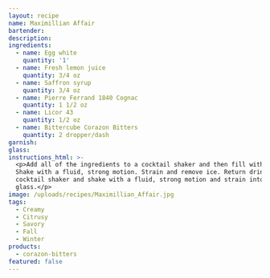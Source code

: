 ```yaml
---
layout: recipe
name: Maximillian Affair
bartender:
description:
ingredients:
  - name: Egg white
    quantity: '1'
  - name: Fresh lemon juice
    quantity: 3/4 oz
  - name: Saffron syrup
    quantity: 3/4 oz
  - name: Pierre Ferrand 1840 Cognac
    quantity: 1 1/2 oz
  - name: Licor 43
    quantity: 1/2 oz
  - name: Bittercube Corazon Bitters
    quantity: 2 dropper/dash
garnish:
glass:
instructions_html: >-
  <p>Add all of the ingredients to a cocktail shaker and then fill with ice.
  Shake with a fluid, strong motion. Strain and remove ice. Return drink to
  cocktail shaker and shake with a fluid, strong motion and strain into cocktail
  glass.</p>
image: /uploads/recipes/Maximillian_Affair.jpg
tags:
  - Creamy
  - Citrusy
  - Savory
  - Fall
  - Winter
products:
  - corazon-bitters
featured: false
---
```



